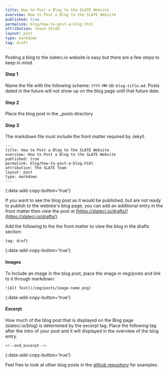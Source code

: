 ```yaml
---
title: How to Post a Blog to the SLATE Website
overview: How to Post a Blog to the SLATE Website
published: true
permalink: blog/how-to-post-a-blog.html
attribution: Jason Stidd 
layout: post
type: markdown
tag: draft
---
```


Posting a blog to the slateci.io website is easy but there are a few steps to keep in mind. 

<!--end_excerpt-->

#### Step 1

Name the file with the following scheme: <code>YYYY-MM-DD-blog-title.md</code>. Posts dated in the future will not show up on the blog page until that future date.

#### Step 2

Place the blog post in the _posts directory

#### Step 3

The markdown file must include the front matter required by Jekyll.

```
---
title: How to Post a Blog to the SLATE Website
overview: How to Post a Blog to the SLATE Website
published: true
permalink: blog/how-to-post-a-blog.html
attribution: The SLATE Team
layout: post
type: markdown
---
```
{:data-add-copy-button='true'}

If you want to see the blog post as it would be published, but are not ready to publish to the webiste's blog page, you can add an additional entry in the front matter then view the post at [https://slateci.io/drafts/](https://slateci.io/drafts/). 

Add the following to the the front matter to view the blog in the drafts section: 

```
tag: draft
```
{:data-add-copy-button='true'}

#### Images

To Include an image in the blog post, place the image in img/posts and link to it through markdown:

```
![Alt Text](/img/posts/image-name.png)
```
{:data-add-copy-button='true'}

#### Excerpt

How much of the blog post that is displayed on the Blog page (slateci.io/blog) is determined by the excerpt tag. Place the following tag after the intro of your post and it will displayed in the overview of the blog entry. 

```
<!--end_excerpt-->
```
{:data-add-copy-button='true'}

Feel free to look at other blog posts in the [github repository](https://github.com/slateci/slateci.github.io) for examples. 